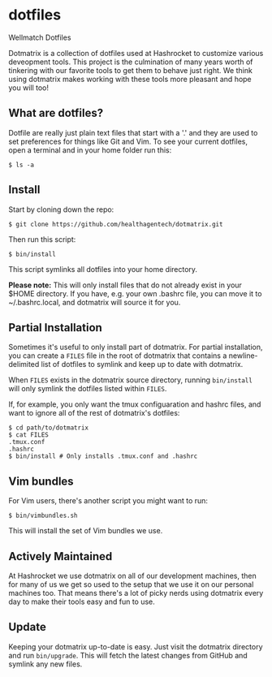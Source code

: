 dotfiles
========

Wellmatch Dotfiles

Dotmatrix is a collection of dotfiles used at Hashrocket to customize various
deveopment tools. This project is the culmination of many years worth of
tinkering with our favorite tools to get them to behave just right. We think
using dotmatrix makes working with these tools more pleasant and hope you will
too!

What are dotfiles?
------------------

Dotfile are really just plain text files that start with a '.' and they are
used to set preferences for things like Git and Vim. To see your current
dotfiles, open a terminal and in your home folder run this:

	$ ls -a


Install
-------

Start by cloning down the repo:

	$ git clone https://github.com/healthagentech/dotmatrix.git

Then run this script:

	$ bin/install

This script symlinks all dotfiles into your home directory.

**Please note:** This will only install files that do not already exist in your
$HOME directory. If you have, e.g. your own .bashrc file, you can move it to
~/.bashrc.local, and dotmatrix will source it for you.

Partial Installation
--------------------

Sometimes it's useful to only install part of dotmatrix. For partial
installation, you can create a `FILES` file in the root of dotmatrix that
contains a newline-delimited list of dotfiles to symlink and keep up to date
with dotmatrix.

When `FILES` exists in the dotmatrix source directory, running `bin/install`
will only symlink the dotfiles listed within `FILES`.

If, for example, you only want the tmux configuaration and hashrc files, and
want to ignore all of the rest of dotmatrix's dotfiles:

    $ cd path/to/dotmatrix
    $ cat FILES
    .tmux.conf
    .hashrc
    $ bin/install # Only installs .tmux.conf and .hashrc

Vim bundles
-----------

For Vim users, there's another script you might want to run:

	$ bin/vimbundles.sh

This will install the set of Vim bundles we use.

Actively Maintained
-------------------

At Hashrocket we use dotmatrix on all of our development machines, then for
many of us we get so used to the setup that we use it on our personal machines
too. That means there's a lot of picky nerds using dotmatrix every day to make
their tools easy and fun to use.

Update
------

Keeping your dotmatrix up-to-date is easy. Just visit the dotmatrix directory
and run `bin/upgrade`. This will fetch the latest changes from GitHub and
symlink any new files.
